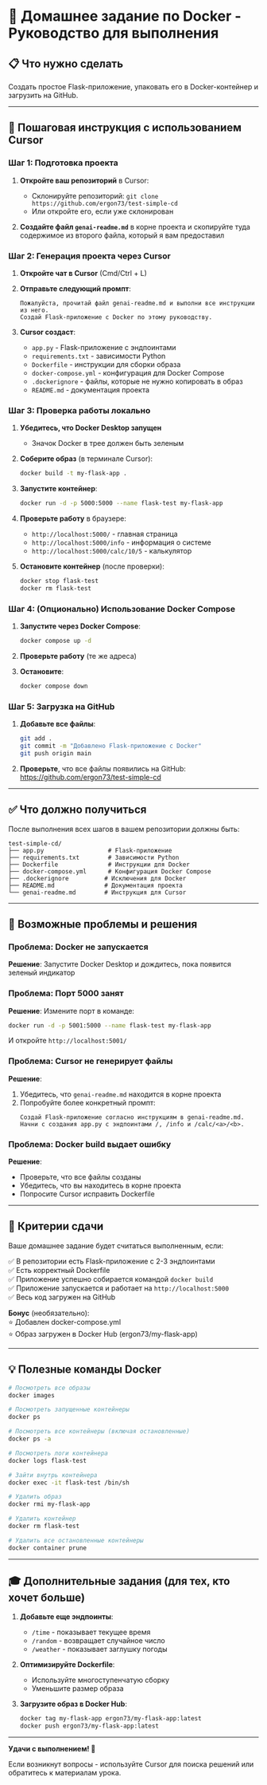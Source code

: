 # 🎯 Домашнее задание по Docker - Руководство для выполнения

## 📋 Что нужно сделать

Создать простое Flask-приложение, упаковать его в Docker-контейнер и загрузить на GitHub.

---

## 🚀 Пошаговая инструкция с использованием Cursor

### Шаг 1: Подготовка проекта

1. **Откройте ваш репозиторий** в Cursor:
   - Склонируйте репозиторий: `git clone https://github.com/ergon73/test-simple-cd`
   - Или откройте его, если уже склонирован

2. **Создайте файл `genai-readme.md`** в корне проекта и скопируйте туда содержимое из второго файла, который я вам предоставил

### Шаг 2: Генерация проекта через Cursor

1. **Откройте чат в Cursor** (Cmd/Ctrl + L)

2. **Отправьте следующий промпт**:
   ```
   Пожалуйста, прочитай файл genai-readme.md и выполни все инструкции из него. 
   Создай Flask-приложение с Docker по этому руководству.
   ```

3. **Cursor создаст**:
   - `app.py` - Flask-приложение с эндпоинтами
   - `requirements.txt` - зависимости Python
   - `Dockerfile` - инструкции для сборки образа
   - `docker-compose.yml` - конфигурация для Docker Compose
   - `.dockerignore` - файлы, которые не нужно копировать в образ
   - `README.md` - документация проекта

### Шаг 3: Проверка работы локально

1. **Убедитесь, что Docker Desktop запущен**
   - Значок Docker в трее должен быть зеленым

2. **Соберите образ** (в терминале Cursor):
   ```bash
   docker build -t my-flask-app .
   ```

3. **Запустите контейнер**:
   ```bash
   docker run -d -p 5000:5000 --name flask-test my-flask-app
   ```

4. **Проверьте работу** в браузере:
   - `http://localhost:5000/` - главная страница
   - `http://localhost:5000/info` - информация о системе
   - `http://localhost:5000/calc/10/5` - калькулятор

5. **Остановите контейнер** (после проверки):
   ```bash
   docker stop flask-test
   docker rm flask-test
   ```

### Шаг 4: (Опционально) Использование Docker Compose

1. **Запустите через Docker Compose**:
   ```bash
   docker compose up -d
   ```

2. **Проверьте работу** (те же адреса)

3. **Остановите**:
   ```bash
   docker compose down
   ```

### Шаг 5: Загрузка на GitHub

1. **Добавьте все файлы**:
   ```bash
   git add .
   git commit -m "Добавлено Flask-приложение с Docker"
   git push origin main
   ```

2. **Проверьте**, что все файлы появились на GitHub:
   https://github.com/ergon73/test-simple-cd

---

## ✅ Что должно получиться

После выполнения всех шагов в вашем репозитории должны быть:

```
test-simple-cd/
├── app.py                  # Flask-приложение
├── requirements.txt        # Зависимости Python
├── Dockerfile              # Инструкции для Docker
├── docker-compose.yml      # Конфигурация Docker Compose
├── .dockerignore          # Исключения для Docker
├── README.md              # Документация проекта
└── genai-readme.md        # Инструкция для Cursor
```

---

## 🐛 Возможные проблемы и решения

### Проблема: Docker не запускается
**Решение**: Запустите Docker Desktop и дождитесь, пока появится зеленый индикатор

### Проблема: Порт 5000 занят
**Решение**: Измените порт в команде:
```bash
docker run -d -p 5001:5000 --name flask-test my-flask-app
```
И откройте `http://localhost:5001/`

### Проблема: Cursor не генерирует файлы
**Решение**: 
1. Убедитесь, что `genai-readme.md` находится в корне проекта
2. Попробуйте более конкретный промпт:
   ```
   Создай Flask-приложение согласно инструкциям в genai-readme.md.
   Начни с создания app.py с эндпоинтами /, /info и /calc/<a>/<b>.
   ```

### Проблема: Docker build выдает ошибку
**Решение**: 
- Проверьте, что все файлы созданы
- Убедитесь, что вы находитесь в корне проекта
- Попросите Cursor исправить Dockerfile

---

## 📝 Критерии сдачи

Ваше домашнее задание будет считаться выполненным, если:

✅ В репозитории есть Flask-приложение с 2-3 эндпоинтами  
✅ Есть корректный Dockerfile  
✅ Приложение успешно собирается командой `docker build`  
✅ Приложение запускается и работает на `http://localhost:5000`  
✅ Весь код загружен на GitHub  

**Бонус** (необязательно):  
⭐ Добавлен docker-compose.yml  
⭐ Образ загружен в Docker Hub (ergon73/my-flask-app)  

---

## 💡 Полезные команды Docker

```bash
# Посмотреть все образы
docker images

# Посмотреть запущенные контейнеры
docker ps

# Посмотреть все контейнеры (включая остановленные)
docker ps -a

# Посмотреть логи контейнера
docker logs flask-test

# Зайти внутрь контейнера
docker exec -it flask-test /bin/sh

# Удалить образ
docker rmi my-flask-app

# Удалить контейнер
docker rm flask-test

# Удалить все остановленные контейнеры
docker container prune
```

---

## 🎓 Дополнительные задания (для тех, кто хочет больше)

1. **Добавьте еще эндпоинты**:
   - `/time` - показывает текущее время
   - `/random` - возвращает случайное число
   - `/weather` - показывает заглушку погоды

2. **Оптимизируйте Dockerfile**:
   - Используйте многоступенчатую сборку
   - Уменьшите размер образа

3. **Загрузите образ в Docker Hub**:
   ```bash
   docker tag my-flask-app ergon73/my-flask-app:latest
   docker push ergon73/my-flask-app:latest
   ```

---

**Удачи с выполнением! 🚀**

Если возникнут вопросы - используйте Cursor для поиска решений или обратитесь к материалам урока.

